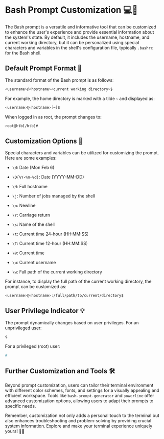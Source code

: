# Bash Prompt Customization 💻🔧

The Bash prompt is a versatile and informative tool that can be customized to enhance the user's experience and provide essential information about the system's state. By default, it includes the username, hostname, and current working directory, but it can be personalized using special characters and variables in the shell's configuration file, typically `.bashrc` for the Bash shell.

## Default Prompt Format 📜

The standard format of the Bash prompt is as follows:

```bash
<username>@<hostname><current working directory>$
```

For example, the home directory is marked with a tilde `~` and displayed as:

```bash
<username>@<hostname>[~]$
```

When logged in as root, the prompt changes to:

```bash
root@htb[/htb]#
```

## Customization Options 🎨

Special characters and variables can be utilized for customizing the prompt. Here are some examples:

- `\d`: Date (Mon Feb 6)

- `\D{%Y-%m-%d}`: Date (YYYY-MM-DD)

- `\H`: Full hostname

- `\j`: Number of jobs managed by the shell

- `\n`: Newline

- `\r`: Carriage return

- `\s`: Name of the shell

- `\t`: Current time 24-hour (HH:MM:SS)

- `\T`: Current time 12-hour (HH:MM:SS)

- `\@`: Current time

- `\u`: Current username

- `\w`: Full path of the current working directory

For instance, to display the full path of the current working directory, the prompt can be customized as:

```bash
<username>@<hostname>:/full/path/to/current/directory$
```

## User Privilege Indicator 💡

The prompt dynamically changes based on user privileges. For an unprivileged user:

```bash
$
```

For a privileged (root) user:

```bash
#
```

## Further Customization and Tools 🛠️

Beyond prompt customization, users can tailor their terminal environment with different color schemes, fonts, and settings for a visually appealing and efficient workspace. Tools like `bash-prompt-generator` and `powerline` offer advanced customization options, allowing users to adapt their prompts to specific needs.

Remember, customization not only adds a personal touch to the terminal but also enhances troubleshooting and problem-solving by providing crucial system information. Explore and make your terminal experience uniquely yours! 🚀🌈
